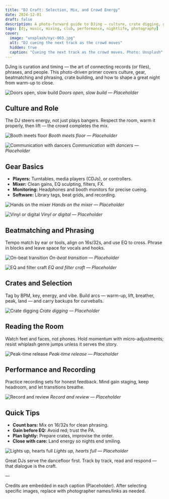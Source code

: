 ```yaml
---
title: "DJ Craft: Selection, Mix, and Crowd Energy"
date: 2024-12-01
draft: false
description: A photo-forward guide to DJing — culture, crate digging, gear, beatmatching, phrasing, and reading the room.
tags: [dj, music, mixing, club, performance, nightlife, photography]
cover:
  image: "unsplash/nyc-003.jpg"
  alt: "DJ cueing the next track as the crowd moves"
  hidden: true
  caption: "Cueing the next track as the crowd moves. Photo: Unsplash"
---
```


DJing is curation and timing — the art of connecting records (or files), phrases, and people. This photo-driven primer covers culture, gear, beatmatching and phrasing, crate building, and how to shape a great night from warm-up to close.

![Doors open, slow build](unsplash/nyc-001.jpg)
_Doors open, slow build — Placeholder_

## Culture and Role

The DJ steers energy, not just plays bangers. Respect the room, warm it properly, then lift — the crowd completes the mix.

![Booth meets floor](unsplash/nyc-002.jpg)
_Booth meets floor — Placeholder_

![Communication with dancers](unsplash/nyc-003.jpg)
_Communication with dancers — Placeholder_

## Gear Basics

- **Players:** Turntables, media players (CDJs), or controllers.
- **Mixer:** Clean gains, EQ sculpting, filters, FX.
- **Monitoring:** Headphones and booth monitors for precise cueing.
- **Software:** Library tags, beat grids, and recording.

![Hands on the mixer](unsplash/nyc-004.jpg)
_Hands on the mixer — Placeholder_

![Vinyl or digital](unsplash/nyc-005.jpg)
_Vinyl or digital — Placeholder_

## Beatmatching and Phrasing

Tempo match by ear or tools, align on 16s/32s, and use EQ to cross. Phrase in blocks and leave space for vocals and hooks.

![On-beat transition](unsplash/nyc-006.jpg)
_On-beat transition — Placeholder_

![EQ and filter craft](unsplash/nyc-007.jpg)
_EQ and filter craft — Placeholder_

## Crates and Selection

Tag by BPM, key, energy, and vibe. Build arcs — warm-up, lift, breather, peak, land — and carry backups for curveballs.

![Crate digging](unsplash/nyc-008.jpg)
_Crate digging — Placeholder_

## Reading the Room

Watch feet and faces, not phones. Hold momentum with micro-adjustments; resist whiplash genre jumps unless it serves the story.

![Peak-time release](unsplash/nyc-009.jpg)
_Peak-time release — Placeholder_

## Performance and Recording

Practice recording sets for honest feedback. Mind gain staging, keep headroom, and let transitions breathe.

![Record and review](unsplash/nyc-010.jpg)
_Record and review — Placeholder_

## Quick Tips

- **Count bars:** Mix on 16/32s for clean phrasing.
- **Gain before EQ:** Avoid red; trust the PA.
- **Plan lightly:** Prepare crates, improvise the order.
- **Close with care:** Land energy so nights end smiling.

![Lights up, hearts full](unsplash/nyc-011.jpg)
_Lights up, hearts full — Placeholder_

Great DJs serve the dancefloor first. Track by track, read and respond — that dialogue is the craft.

—

Credits are embedded in each caption (Placeholder). After selecting specific images, replace with photographer names/links as needed.

